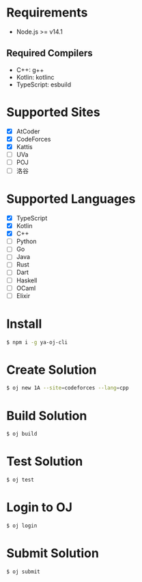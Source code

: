 # Requirements

* Node.js >= v14.1

## Required Compilers

* C++: g++
* Kotlin: kotlinc
* TypeScript: esbuild

# Supported Sites

-[x] AtCoder
-[x] CodeForces
-[x] Kattis
-[ ] UVa
-[ ] POJ
-[ ] 洛谷

# Supported Languages

-[x] TypeScript
-[x] Kotlin
-[x] C++
-[ ] Python
-[ ] Go
-[ ] Java
-[ ] Rust
-[ ] Dart
-[ ] Haskell
-[ ] OCaml
-[ ] Elixir

# Install

```bash
$ npm i -g ya-oj-cli
```

# Create Solution

```bash
$ oj new 1A --site=codeforces --lang=cpp
```

# Build Solution

```bash
$ oj build
```

# Test Solution

```bash
$ oj test
```

# Login to OJ

```bash
$ oj login
```

# Submit Solution

```bash
$ oj submit
```
